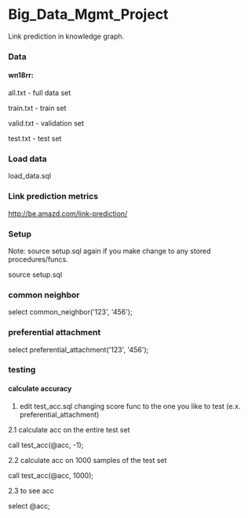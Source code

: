 # Big_Data_Mgmt_Project
Link prediction in knowledge graph. 

### Data
#### wn18rr:

all.txt - full data set

train.txt - train set

valid.txt - validation set

test.txt - test set

### Load data

load_data.sql

### Link prediction metrics

http://be.amazd.com/link-prediction/

### Setup

Note: source setup.sql again if you make change to any stored procedures/funcs. 

source setup.sql

### common neighbor

select common_neighbor('123', '456');

### preferential attachment

select preferential_attachment('123', '456');

### testing

#### calculate accuracy

1. edit test_acc.sql changing score func to the one you like to test (e.x. preferential_attachment)

2.1 calculate acc on the entire test set

  call test_acc(@acc, -1);

2.2 calculate acc on 1000 samples of the test set

  call test_acc(@acc, 1000);

2.3 to see acc
  
  select @acc;
  

